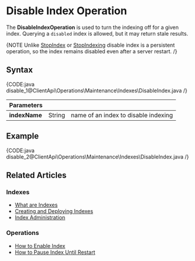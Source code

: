 # Disable Index Operation

The **DisableIndexOperation** is used to turn the indexing off for a given index. Querying a `disabled` index is allowed, but it may return stale results.

{NOTE Unlike [StopIndex](../../../../client-api/operations/maintenance/indexes/stop-index) or [StopIndexing](../../../../client-api/operations/maintenance/indexes/stop-indexing) disable index is a persistent operation, so the index remains disabled even after a server restart. /}


## Syntax

{CODE:java disable_1@ClientApi\Operations\Maintenance\Indexes\DisableIndex.java /}

| Parameters | | |
| ------------- | ------------- | ----- |
| **indexName** | String | name of an index to disable indexing |

## Example

{CODE:java disable_2@ClientApi\Operations\Maintenance\Indexes\DisableIndex.java /}

## Related Articles

### Indexes

- [What are Indexes](../../../../indexes/what-are-indexes)
- [Creating and Deploying Indexes](../../../../indexes/creating-and-deploying)
- [Index Administration](../../../../indexes/index-administration)

### Operations

- [How to Enable Index](../../../../client-api/operations/maintenance/indexes/enable-index)
- [How to Pause Index Until Restart](../../../../client-api/operations/maintenance/indexes/stop-index)
